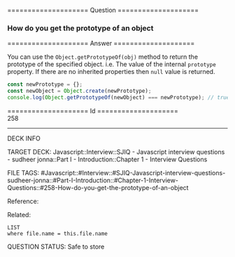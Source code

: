 ==================== Question ====================  

### How do you get the prototype of an object  

==================== Answer ====================  

You can use the `Object.getPrototypeOf(obj)` method to return the prototype of
the specified object. i.e. The value of the internal `prototype` property. If
there are no inherited properties then `null` value is returned.

```javascript
const newPrototype = {};
const newObject = Object.create(newPrototype);
console.log(Object.getPrototypeOf(newObject) === newPrototype); // true
```

==================== Id ====================  
258

---

DECK INFO

TARGET DECK: Javascript::Interview::SJIQ - Javascript interview questions - sudheer jonna::Part I - Introduction::Chapter 1 - Interview Questions

FILE TAGS: #Javascript::#Interview::#SJIQ-Javascript-interview-questions-sudheer-jonna::#Part-I-Introduction::#Chapter-1-Interview-Questions::#258-How-do-you-get-the-prototype-of-an-object

Reference:

Related:

```dataview
LIST
where file.name = this.file.name
```

QUESTION STATUS: Safe to store
